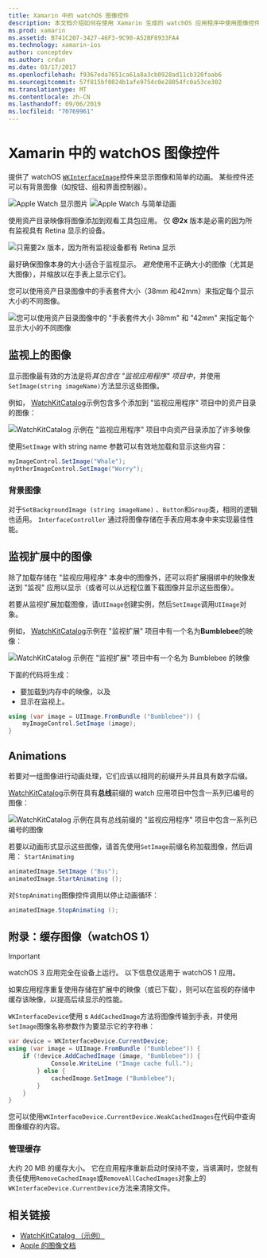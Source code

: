 ```yaml
---
title: Xamarin 中的 watchOS 图像控件
description: 本文档介绍如何在使用 Xamarin 生成的 watchOS 应用程序中使用图像控件。 它讨论了 WKInterfaceImage 控件、SetImage 方法、将图像添加到监视扩展、动画等。
ms.prod: xamarin
ms.assetid: B741C207-3427-46F3-9C90-A52BF8933FA4
ms.technology: xamarin-ios
author: conceptdev
ms.author: crdun
ms.date: 03/17/2017
ms.openlocfilehash: f9367eda7651ca61a8a3cb0928ad11cb320faab6
ms.sourcegitcommit: 57f815bf0024b1afe9754c0e28054fc0a53ce302
ms.translationtype: MT
ms.contentlocale: zh-CN
ms.lasthandoff: 09/06/2019
ms.locfileid: "70769961"
---
```

# <a name="watchos-image-controls-in-xamarin"></a>Xamarin 中的 watchOS 图像控件

提供了 watchOS [`WKInterfaceImage`](xref:WatchKit.WKInterfaceImage)控件来显示图像和简单的动画。 某些控件还可以有背景图像（如按钮、组和界面控制器）。

![](image-images/image-walkway.png "Apple Watch 显示图片") ![](image-images/image-animation.png "Apple Watch 与简单动画")
<!-- watch image courtesy of http://infinitapps.com/bezel/ -->

使用资产目录映像将图像添加到观看工具包应用。
仅 **@2x** 版本是必需的因为所有监视具有 Retina 显示的设备。

![](image-images/asset-universal-sml.png "只需要2x 版本，因为所有监视设备都有 Retina 显示")

最好确保图像本身的大小适合于监视显示。 *避免*使用不正确大小的图像（尤其是大图像），并缩放以在手表上显示它们。

您可以使用资产目录图像中的手表套件大小（38mm 和42mm）来指定每个显示大小的不同图像。

![](image-images/asset-watch-sml.png "您可以使用资产目录图像中的 \"手表套件大小 38mm\" 和 \"42mm\" 来指定每个显示大小的不同图像")

## <a name="images-on-the-watch"></a>监视上的图像

显示图像最有效的方法是将*其包含在 "监视应用程序" 项目中*，并使用`SetImage(string imageName)`方法显示这些图像。

例如， [WatchKitCatalog](https://docs.microsoft.com/samples/xamarin/ios-samples/watchos-watchkitcatalog/)示例包含多个添加到 "监视应用程序" 项目中的资产目录的图像：

![](image-images/asset-whale-sml.png "WatchKitCatalog 示例在 \"监视应用程序\" 项目中向资产目录添加了许多映像")

使用`SetImage` with string name 参数可以有效地加载和显示这些内容：

```csharp
myImageControl.SetImage("Whale");
myOtherImageControl.SetImage("Worry");
```

### <a name="background-images"></a>背景图像

对于`SetBackgroundImage (string imageName)` 、`Button`和`Group`类，相同的逻辑也适用。 `InterfaceController` 通过将图像存储在手表应用本身中来实现最佳性能。

## <a name="images-in-the-watch-extension"></a>监视扩展中的图像

除了加载存储在 "监视应用程序" 本身中的图像外，还可以将扩展捆绑中的映像发送到 "监视" 应用以显示（或者可以从远程位置下载图像并显示这些图像）。

若要从监视扩展加载图像，请`UIImage`创建实例，然后`SetImage`调用`UIImage`对象。

例如， [WatchKitCatalog](https://docs.microsoft.com/samples/xamarin/ios-samples/watchos-watchkitcatalog)示例在 "监视扩展" 项目中有一个名为**Bumblebee**的映像：

![](image-images/asset-bumblebee-sml.png "WatchKitCatalog 示例在 \"监视扩展\" 项目中有一个名为 Bumblebee 的映像")

下面的代码将生成：

- 要加载到内存中的映像，以及
- 显示在监视上。

```csharp
using (var image = UIImage.FromBundle ("Bumblebee")) {
    myImageControl.SetImage (image);
}
```

## <a name="animations"></a>Animations

若要对一组图像进行动画处理，它们应该以相同的前缀开头并且具有数字后缀。

[WatchKitCatalog](https://docs.microsoft.com/samples/xamarin/ios-samples/watchos-watchkitcatalog)示例在具有**总线**前缀的 watch 应用项目中包含一系列已编号的图像：

![](image-images/asset-bus-animation-sml.png "WatchKitCatalog 示例在具有总线前缀的 \"监视应用程序\" 项目中包含一系列已编号的图像")

若要以动画形式显示这些图像，请首先使用`SetImage`前缀名称加载图像，然后调用： `StartAnimating`

```csharp
animatedImage.SetImage ("Bus");
animatedImage.StartAnimating ();
```

对`StopAnimating`图像控件调用以停止动画循环：

```csharp
animatedImage.StopAnimating ();
```

<a name="cache" />

## <a name="appendix-caching-images-watchos-1"></a>附录：缓存图像（watchOS 1）

> [!IMPORTANT]
> watchOS 3 应用完全在设备上运行。 以下信息仅适用于 watchOS 1 应用。

如果应用程序重复使用存储在扩展中的映像（或已下载），则可以在监视的存储中缓存该映像，以提高后续显示的性能。

`WKInterfaceDevice`使用 s `AddCachedImage`方法将图像传输到手表，并使用`SetImage`图像名称参数作为要显示它的字符串：

```csharp
var device = WKInterfaceDevice.CurrentDevice;
using (var image = UIImage.FromBundle ("Bumblebee")) {
    if (!device.AddCachedImage (image, "Bumblebee")) {
            Console.WriteLine ("Image cache full.");
        } else {
            cachedImage.SetImage ("Bumblebee");
        }
    }
}
```

您可以使用`WKInterfaceDevice.CurrentDevice.WeakCachedImages`在代码中查询图像缓存的内容。

### <a name="managing-the-cache"></a>管理缓存

大约 20 MB 的缓存大小。 它在应用程序重新启动时保持不变，当填满时，您就有责任使用`RemoveCachedImage`或`RemoveAllCachedImages`对象上的`WKInterfaceDevice.CurrentDevice`方法来清除文件。

## <a name="related-links"></a>相关链接

- [WatchKitCatalog （示例）](https://docs.microsoft.com/samples/xamarin/ios-samples/watchos-watchkitcatalog)
- [Apple 的图像文档](https://developer.apple.com/documentation/watchkit/wkinterfaceimage)
